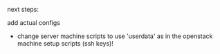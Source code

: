 next steps:


add actual configs



- change server machine scripts to use 'userdata' as in the openstack machine setup scripts (ssh keys)!
